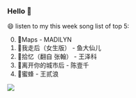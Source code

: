 

### Hello 👋

😄 listen to my this week song list of top 5:

0. 🌈Maps - MADILYN
1. 🌈我走后（女生版） - 鱼大仙儿
2. 🌈拾忆（翻自 张翰）  - 王泽科
3. 🌈离开你的城市后 - 陈壹千
4. 🌈蜜蜂 - 王贰浪

<img align="left"  src="https://github-readme-stats.vercel.app/api?username=370966584&show_icons=true&theme=radical" />